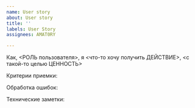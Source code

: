 ```yaml
---
name: User story
about: User story
title: ''
labels: User Story
assignees: AMAT0RY

---
```


Как, <РОЛЬ пользователя>, я <что-то хочу получить ДЕЙСТВИЕ>, <с такой-то целью ЦЕННОСТЬ>

Критерии приемки:

Обработка ошибок:

Технические заметки:
